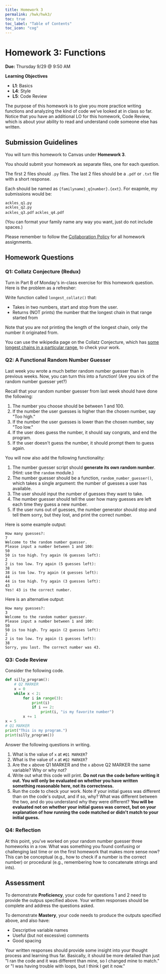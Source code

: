 ```yaml
---
title: Homework 3
permalink: /hwk/hwk3/
toc: true
toc_label: "Table of Contents"
toc_icon: "cog"
---
```


# Homework 3: Functions

**Due:** Thursday 9/29 @ 9:50 AM

**Learning Objectives**

- **L1**: Basics
- **L4**: Style
- **L5**: Code Review

The purpose of this homework is to give you more practice writing functions and analyzing the kind of code we've looked at in class so far. Notice that you have an additional LO for this homework, Code Review, which is about your ability to read and understand code someone else has written. 

## Submission Guidelines

You will turn this homework to Canvas under **Homework 3**. 

You should submit your homework as separate files, one for each question. 

The first 2 files should `.py` files. The last 2 files should be a `.pdf` or `.txt` file with a short response. 

Each should be named as `{familyname}_q{number}.{ext}`. For exapmle, my submissions would be:

`ackles_q1.py`  
`ackles_q2.py`  
`ackles_q3.pdf`
`ackles_q4.pdf`  

(You can format your family name any way you want, just do not include spaces.)

Please remember to follow the [Collaboration Policy](https://alackles.github.io/CMSC-140-FS-22/syllabus/#collaboration-and-plagiarism) for all homework assignments.

## Homework Questions

### Q1: Collatz Conjecture (Redux)

Turn in Part B of Monday's in-class exercise for this homework question. Here is the problem as a refresher:

Write function called `longest_collatz()` that: 
- Takes in two numbers, start and stop from the user.
- Returns (NOT prints) the number that the longest chain in that range started from

Note that you are not printing the length of the longest chain, only the number it originated from.

You can use the wikipedia page on the Collatz Conjecture, which has [some longest chains in a particular range](https://en.wikipedia.org/wiki/Collatz_conjecture#Empirical_data), to check your work.


### Q2: A Functional Random Number Guesser

Last week you wrote a much better random number guesser than in previous weeks. Now, you can turn this into a function! (Are you sick of the random number guesser yet?)

Recall that your random number guesser from last week should have done the following:

1. The number you choose should be between 1 and 100.
2. If the number the user guesses is higher than the chosen number, say "Too high."
3. If the number the user guesses is lower than the chosen number, say "Too low."
4. If the user does guess the number, it should say congrats, and end the program.
5. If the user doesn't guess the number, it should prompt them to guess again.


You will now also add the following functionality:

1. The number guesser script should **generate its own random number**. (Hint: use the `random` module.) 
2. The number guesser should be a function, `random_number_guesser()`, which takes a single argument: the number of guesses a user has available.
3. The user should input the number of guesses they want to take.
4. The number guesser should tell the user how many guesses are left each time they guess a new number. 
5. If the user runs out of guesses, the number generator should stop and tell them sorry, but they lost, and print the correct number.

Here is some example output:

```
How many guesses?: 
7
Welcome to the random number guesser. 
Please input a number between 1 and 100:
50
50 is too high. Try again (6 guesses left):
2
2 is too low. Try again (5 guesses left):
38
38 is too low. Try again (4 guesses left):
44
44 is too high. Try again (3 guesses left):
43
Yes! 43 is the correct number.
```

Here is an alternative output:

```
How many guesses?: 
3
Welcome to the random number guesser. 
Please input a number between 1 and 100:
50
50 is too high. Try again (2 guesses left):
2
2 is too low. Try again (1 guesses left):
38
Sorry, you lost. The correct number was 43.
```


### Q3: Code Review

Consider the following code. 

```py
def silly_program():
    # Q2 MARKER
    x = 0
    while x < 2:
        for i in range(3):
            print(i)
            if i == 2:
                print(i, "is my favorite number")
        x += 1
x = 5 
# Q1 MARKER
print("This is my program.")
print(silly_program())
```

Answer the following questions in writing.

1. What is the value of `x` at `#Q1 MARKER`?
2. What is the value of `x` at `#Q2 MARKER`?
3. Are the `x` above Q1 MARKER and the `x` above Q2 MARKER the same variable? Why or why not?
4. Write out what this code will print. **Do not run the code before writing it out. You will only be evaluated on whether you have written something reasonable here, not its correctness.** 
5. Run the code to check your work. Note if your initial guess was different than on the code's output, and if so, why? What was different between the two, and do you understand why they were different? **You will be evaluated not on whether your initial guess was correct, but on your explanation of how running the code matched or didn't match to your initial guess.**

### Q4: Reflection

At this point, you've worked on your random number guesser three homeworks in a row. What was something you found confusing or challenging last time or on the first homework that makes more sense now? This can be conceptual (e.g., how to check if a number is the correct number) or procedural (e.g., remembering how to concatenate strings and ints).


## Assessment

To demonstrate **Proficiency**, your code for questions 1 and 2 need to provide the outpus specified above. Your written responses should be complete and address the questions asked.

To demonstrate **Mastery**, your code needs to produce the outputs specified above, and also have: 

- Descriptive variable names
- Useful (but not excessive) comments
- Good spacing

Your written responses should provide some insight into your thought process and learning thus far. Basically, it should be more detailed than just "I ran the code and it was different than mine, so I changed mine to match." or "I was having trouble with loops, but I think I get it now."  